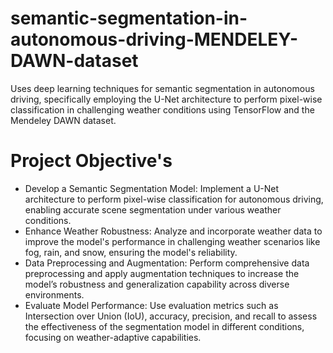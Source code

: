 # semantic-segmentation-in-autonomous-driving-MENDELEY-DAWN-dataset

Uses deep learning techniques for semantic segmentation in autonomous driving, specifically employing the U-Net architecture to perform pixel-wise classification in challenging weather conditions using TensorFlow and the Mendeley DAWN dataset.

# Project Objective's

- Develop a Semantic Segmentation Model: Implement a U-Net architecture to perform pixel-wise classification for autonomous driving, enabling accurate scene segmentation under various weather conditions.
- Enhance Weather Robustness: Analyze and incorporate weather data to improve the model's performance in challenging weather scenarios like fog, rain, and snow, ensuring the model's reliability.
- Data Preprocessing and Augmentation: Perform comprehensive data preprocessing and apply augmentation techniques to increase the model’s robustness and generalization capability across diverse environments.
- Evaluate Model Performance: Use evaluation metrics such as Intersection over Union (IoU), accuracy, precision, and recall to assess the effectiveness of the segmentation model in different conditions, focusing on weather-adaptive capabilities.
